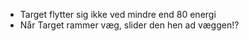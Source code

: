 - Target flytter sig ikke ved mindre end 80 energi
- Når Target rammer væg, slider den hen ad væggen!?